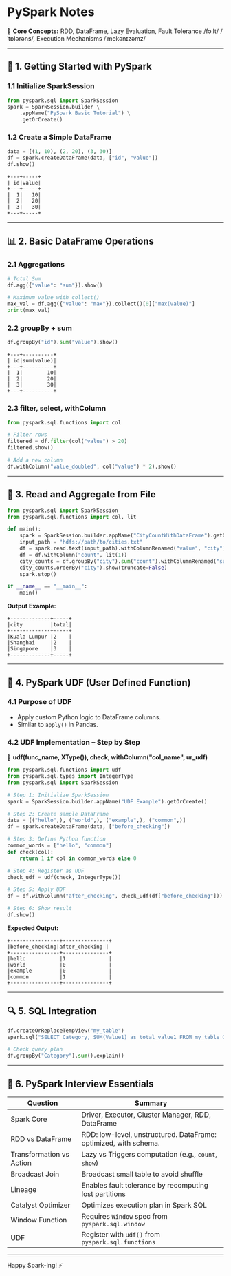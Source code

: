 # PySpark Notes   

📌 **Core Concepts:** RDD, DataFrame, Lazy Evaluation, Fault Tolerance /fɔːlt/ /ˈtɒlərəns/, Execution Mechanisms /ˈmekənɪzəmz/

---

## 🧭 1. Getting Started with PySpark

### 1.1 Initialize SparkSession
```python
from pyspark.sql import SparkSession
spark = SparkSession.builder \
    .appName("PySpark Basic Tutorial") \
    .getOrCreate()
```

### 1.2 Create a Simple DataFrame
```python
data = [(1, 10), (2, 20), (3, 30)]
df = spark.createDataFrame(data, ["id", "value"])
df.show()
```
```
+---+-----+
| id|value|
+---+-----+
|  1|   10|
|  2|   20|
|  3|   30|
+---+-----+
```

---

## 📊 2. Basic DataFrame Operations

### 2.1 Aggregations
```python
# Total Sum
df.agg({"value": "sum"}).show()

# Maximum value with collect()
max_val = df.agg({"value": "max"}).collect()[0]["max(value)"]
print(max_val)
```

### 2.2 groupBy + sum
```python
df.groupBy("id").sum("value").show()
```
```
+---+----------+
| id|sum(value)|
+---+----------+
|  1|        10|
|  2|        20|
|  3|        30|
+---+----------+
```

### 2.3 filter, select, withColumn
```python
from pyspark.sql.functions import col

# Filter rows
filtered = df.filter(col("value") > 20)
filtered.show()

# Add a new column
df.withColumn("value_doubled", col("value") * 2).show()
```

---

## 📂 3. Read and Aggregate from File

```python
from pyspark.sql import SparkSession
from pyspark.sql.functions import col, lit

def main():
    spark = SparkSession.builder.appName("CityCountWithDataFrame").getOrCreate()
    input_path = "hdfs://path/to/cities.txt"
    df = spark.read.text(input_path).withColumnRenamed("value", "city")
    df = df.withColumn("count", lit(1))
    city_counts = df.groupBy("city").sum("count").withColumnRenamed("sum(count)", "total")
    city_counts.orderBy("city").show(truncate=False)
    spark.stop()

if __name__ == "__main__":
    main()
```
**Output Example:**
```
+-------------+-----+
|city         |total|
+-------------+-----+
|Kuala Lumpur |2    |
|Shanghai     |2    |
|Singapore    |3    |
+-------------+-----+
```

---

## 🧠 4. PySpark UDF (User Defined Function)

### 4.1 Purpose of UDF
- Apply custom Python logic to DataFrame columns.
- Similar to `apply()` in Pandas.

### 4.2 UDF Implementation – Step by Step

🧠 **udf(func_name, XType()), check, withColumn("col\_name", ur\_udf)**

```python
from pyspark.sql.functions import udf
from pyspark.sql.types import IntegerType
from pyspark.sql import SparkSession

# Step 1: Initialize SparkSession
spark = SparkSession.builder.appName("UDF Example").getOrCreate()

# Step 2: Create sample DataFrame
data = [("hello",), ("world",), ("example",), ("common",)]
df = spark.createDataFrame(data, ["before_checking"])

# Step 3: Define Python function
common_words = ["hello", "common"]
def check(col):
    return 1 if col in common_words else 0

# Step 4: Register as UDF
check_udf = udf(check, IntegerType())

# Step 5: Apply UDF
df = df.withColumn("after_checking", check_udf(df["before_checking"]))

# Step 6: Show result
df.show()
```
**Expected Output:**
```
+----------------+---------------+
|before_checking|after_checking |
+----------------+---------------+
|hello           |1              |
|world           |0              |
|example         |0              |
|common          |1              |
+----------------+---------------+
```

---

## 🔍 5. SQL Integration

```python
df.createOrReplaceTempView("my_table")
spark.sql("SELECT Category, SUM(Value1) as total_value1 FROM my_table GROUP BY Category").show()

# Check query plan
df.groupBy("Category").sum().explain()
```

---

## 🎯 6. PySpark Interview Essentials

| Question | Summary |
|---------|---------|
| Spark Core | Driver, Executor, Cluster Manager, RDD, DataFrame |
| RDD vs DataFrame | RDD: low-level, unstructured. DataFrame: optimized, with schema. |
| Transformation vs Action | Lazy vs Triggers computation (e.g., `count`, `show`) |
| Broadcast Join | Broadcast small table to avoid shuffle |
| Lineage | Enables fault tolerance by recomputing lost partitions |
| Catalyst Optimizer | Optimizes execution plan in Spark SQL |
| Window Function | Requires `Window` spec from `pyspark.sql.window` |
| UDF | Register with `udf()` from `pyspark.sql.functions` |

---

Happy Spark-ing! ⚡
